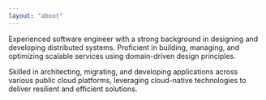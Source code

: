 ```yaml
---
layout: "about"
---
```


Experienced software engineer with a strong background in designing and developing distributed systems. Proficient in building, managing, and optimizing scalable services using domain-driven design principles.

Skilled in architecting, migrating, and developing applications across various public cloud platforms, leveraging cloud-native technologies to deliver resilient and efficient solutions.
